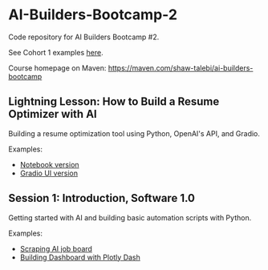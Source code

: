 # AI-Builders-Bootcamp-2
Code repository for AI Builders Bootcamp #2.

See Cohort 1 examples [here](https://github.com/ShawhinT/AI-Builders-Bootcamp-1).

Course homepage on Maven: https://maven.com/shaw-talebi/ai-builders-bootcamp

## Lightning Lesson: How to Build a Resume Optimizer with AI
Building a resume optimization tool using Python, OpenAI's API, and Gradio.

Examples:
- [Notebook version](https://github.com/ShawhinT/AI-Builders-Bootcamp-2/blob/main/lightning-lesson/resume_optimizer_example.ipynb)
- [Gradio UI version](https://github.com/ShawhinT/AI-Builders-Bootcamp-2/blob/main/lightning-lesson/resume_optimizer_UI.ipynb)

## Session 1: Introduction, Software 1.0
Getting started with AI and building basic automation scripts with Python. 

Examples:
- [Scraping AI job board](https://github.com/ShawhinT/AI-Builders-Bootcamp-2/blob/main/session-1/example_1-scrape_job_board.ipynb)
- [Building Dashboard with Plotly Dash](https://github.com/ShawhinT/AI-Builders-Bootcamp-2/blob/main/session-1/example_2-ai_job_dashboard.ipynb)
